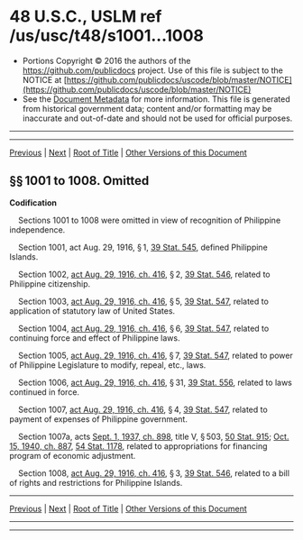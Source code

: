 ---
---

# 48 U.S.C., USLM ref /us/usc/t48/s1001...1008

* Portions Copyright © 2016 the authors of the https://github.com/publicdocs project.
  Use of this file is subject to the NOTICE at [https://github.com/publicdocs/uscode/blob/master/NOTICE](https://github.com/publicdocs/uscode/blob/master/NOTICE)
* See the [Document Metadata](././../../../..//README.md) for more information.
  This file is generated from historical government data; content and/or formatting may be inaccurate and out-of-date and should not be used for official purposes.

----------
----------

[Previous](./../../../..//us/usc/t48/ch5/m__us_usc_t48_ch5.md) | [Next](./../../../..//us/usc/t48/ch5/m__us_usc_t48_s1009.md) | [Root of Title](./../../../../) | [Other Versions of this Document](https://publicdocs.github.io/go/links?ns=uslm&ref=%2Fus%2Fusc%2Ft48%2Fs1001...1008)

## §§ 1001 to 1008. Omitted

 __Codification__ 

    Sections 1001 to 1008 were omitted in view of recognition of Philippine independence.

    Section 1001, act Aug. 29, 1916, § 1, [39 Stat. 545][/us/stat/39/545], defined Philippine Islands.

    Section 1002, [act Aug. 29, 1916, ch. 416][/us/act/1916-08-29/ch416], § 2, [39 Stat. 546][/us/stat/39/546], related to Philippine citizenship.

    Section 1003, [act Aug. 29, 1916, ch. 416][/us/act/1916-08-29/ch416], § 5, [39 Stat. 547][/us/stat/39/547], related to application of statutory law of United States.

    Section 1004, [act Aug. 29, 1916, ch. 416][/us/act/1916-08-29/ch416], § 6, [39 Stat. 547][/us/stat/39/547], related to continuing force and effect of Philippine laws.

    Section 1005, [act Aug. 29, 1916, ch. 416][/us/act/1916-08-29/ch416], § 7, [39 Stat. 547][/us/stat/39/547], related to power of Philippine Legislature to modify, repeal, etc., laws.

    Section 1006, [act Aug. 29, 1916, ch. 416][/us/act/1916-08-29/ch416], § 31, [39 Stat. 556][/us/stat/39/556], related to laws continued in force.

    Section 1007, [act Aug. 29, 1916, ch. 416][/us/act/1916-08-29/ch416], § 4, [39 Stat. 547][/us/stat/39/547], related to payment of expenses of Philippine government.

    Section 1007a, acts [Sept. 1, 1937, ch. 898][/us/act/1937-09-01/ch898], title V, § 503, [50 Stat. 915][/us/stat/50/915]; [Oct. 15, 1940, ch. 887][/us/act/1940-10-15/ch887], [54 Stat. 1178][/us/stat/54/1178], related to appropriations for financing program of economic adjustment.

    Section 1008, [act Aug. 29, 1916, ch. 416][/us/act/1916-08-29/ch416], § 3, [39 Stat. 546][/us/stat/39/546], related to a bill of rights and restrictions for Philippine Islands.

----------

[Previous](./../../../..//us/usc/t48/ch5/m__us_usc_t48_ch5.md) | [Next](./../../../..//us/usc/t48/ch5/m__us_usc_t48_s1009.md) | [Root of Title](./../../../../) | [Other Versions of this Document](https://publicdocs.github.io/go/links?ns=uslm&ref=%2Fus%2Fusc%2Ft48%2Fs1001...1008)

----------
----------

[/us/stat/39/545]: https://publicdocs.github.io/go/links?ns=uslm&ref=%2Fus%2Fstat%2F39%2F545
[/us/act/1916-08-29/ch416]: https://publicdocs.github.io/go/links?ns=uslm&ref=%2Fus%2Fact%2F1916-08-29%2Fch416
[/us/stat/39/546]: https://publicdocs.github.io/go/links?ns=uslm&ref=%2Fus%2Fstat%2F39%2F546
[/us/act/1916-08-29/ch416]: https://publicdocs.github.io/go/links?ns=uslm&ref=%2Fus%2Fact%2F1916-08-29%2Fch416
[/us/stat/39/547]: https://publicdocs.github.io/go/links?ns=uslm&ref=%2Fus%2Fstat%2F39%2F547
[/us/act/1916-08-29/ch416]: https://publicdocs.github.io/go/links?ns=uslm&ref=%2Fus%2Fact%2F1916-08-29%2Fch416
[/us/stat/39/547]: https://publicdocs.github.io/go/links?ns=uslm&ref=%2Fus%2Fstat%2F39%2F547
[/us/act/1916-08-29/ch416]: https://publicdocs.github.io/go/links?ns=uslm&ref=%2Fus%2Fact%2F1916-08-29%2Fch416
[/us/stat/39/547]: https://publicdocs.github.io/go/links?ns=uslm&ref=%2Fus%2Fstat%2F39%2F547
[/us/act/1916-08-29/ch416]: https://publicdocs.github.io/go/links?ns=uslm&ref=%2Fus%2Fact%2F1916-08-29%2Fch416
[/us/stat/39/556]: https://publicdocs.github.io/go/links?ns=uslm&ref=%2Fus%2Fstat%2F39%2F556
[/us/act/1916-08-29/ch416]: https://publicdocs.github.io/go/links?ns=uslm&ref=%2Fus%2Fact%2F1916-08-29%2Fch416
[/us/stat/39/547]: https://publicdocs.github.io/go/links?ns=uslm&ref=%2Fus%2Fstat%2F39%2F547
[/us/act/1937-09-01/ch898]: https://publicdocs.github.io/go/links?ns=uslm&ref=%2Fus%2Fact%2F1937-09-01%2Fch898
[/us/stat/50/915]: https://publicdocs.github.io/go/links?ns=uslm&ref=%2Fus%2Fstat%2F50%2F915
[/us/act/1940-10-15/ch887]: https://publicdocs.github.io/go/links?ns=uslm&ref=%2Fus%2Fact%2F1940-10-15%2Fch887
[/us/stat/54/1178]: https://publicdocs.github.io/go/links?ns=uslm&ref=%2Fus%2Fstat%2F54%2F1178
[/us/act/1916-08-29/ch416]: https://publicdocs.github.io/go/links?ns=uslm&ref=%2Fus%2Fact%2F1916-08-29%2Fch416
[/us/stat/39/546]: https://publicdocs.github.io/go/links?ns=uslm&ref=%2Fus%2Fstat%2F39%2F546


